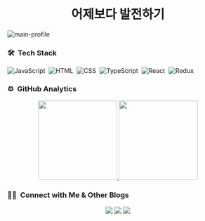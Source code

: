 <h1 align="center"> 어제보다 발전하기 </h1>

<img aling="center" alt="main-profile" src="[이미지 주소](https://github.com/gmgmgun/gmgmgun/assets/65591303/9a26cdd3-bc39-4999-8105-8c8bd4a35180)">

### 🛠 &nbsp;Tech Stack

![JavaScript](https://img.shields.io/badge/-JavaScript-05122A?style=flat&logo=javascript)&nbsp;
![HTML](https://img.shields.io/badge/-HTML-05122A?style=flat&logo=HTML5)&nbsp;
![CSS](https://img.shields.io/badge/-CSS-05122A?style=flat&logo=CSS3&logoColor=1572B6)&nbsp;
![TypeScript](https://img.shields.io/badge/-TypeScript-05122A?style=flat&logo=typescript)&nbsp;
![React](https://img.shields.io/badge/-React-05122A?style=flat&logo=react)&nbsp;
![Redux](https://img.shields.io/badge/-Redux-05122A?style=flat&logo=redux)&nbsp;

### ⚙️ &nbsp;GitHub Analytics

<p align="center">
<a href="https://github.com/gmgmgun">
  <img height="180em" src="https://github-readme-stats-eight-theta.vercel.app/api?username=gmgmgun&show_icons=true&theme=algolia&include_all_commits=true&count_private=true"/>
  <img height="180em" src="https://github-readme-stats-eight-theta.vercel.app/api/top-langs/?username=gmgmgun&layout=compact&langs_count=8&theme=algolia&include_all_commits=true&count_private=true"/>
</a>
</p>
  
  ### 🤝🏻 &nbsp;Connect with Me & Other Blogs

<p align="center">
<a href="mailto:gmgmgun@gmail.com"><img src="https://img.shields.io/badge/-gmgmgun@gmail.com-D14836?style=flat&logo=Gmail&logoColor=white"/></a>
<a href="https://www.instagram.com/gmgmgun/"><img src="https://img.shields.io/badge/-@gmgmgun-E4405F?style=flat&logo=Instagram&logoColor=white"/></a>
<a href="https://www.velog.io/gmgmgun/"><img src="https://img.shields.io/badge/-@gmgmgun-1FBF00?style=flat&logo=Velog&logoColor=white"/></a>
</p>
